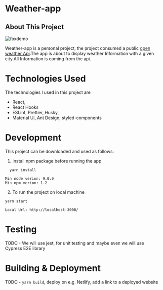 # Weather-app

##  About This Project



![foxdemo](https://github.com/foxdemo/foxdemo.github.io/blob/master/assets/images/avatar.png)



Weather-app is a personal project, the project consumed a public [open weather Api](https://openweathermap.org/).The app is about to display weather Information with a given city.All Information is coming from the api.

# Technologies Used

The technologies I used  in this project are 
- React,
- React Hooks
- ESLint, Prettier, Husky,
- Material UI, Ant Design, styled-components

# Development

This project can be downloaded and used as follows:

1.  Install npm package before running the app

  ```
    yarn install

```

```
Min node verion: 9.0.0
Min npm verion: 1.2
```
2.   To run the project on local machine
```
yarn start

``` 
```
Local Url: http://localhost:3000/
```


# Testing

TODO - We will use jest, for unit testing and maybe even we will use Cypress E2E library

# Building & Deployment

TODO - `yarn build`, deploy on e.g. Netlify, add a link to a deployed website
